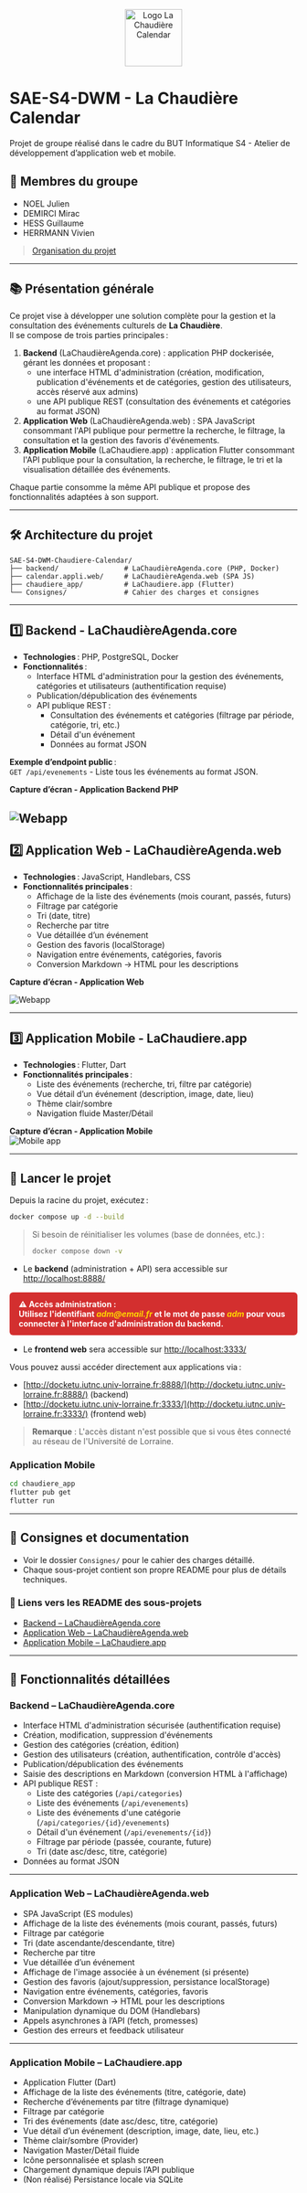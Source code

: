 <p align="center">
  <img src="./images/logo.png" alt="Logo La Chaudière Calendar" width="100"/>
</p>

# SAE-S4-DWM - La Chaudière Calendar

Projet de groupe réalisé dans le cadre du BUT Informatique S4 - Atelier de développement d’application web et mobile.

## 👥 Membres du groupe

- NOEL Julien
- DEMIRCI Mirac
- HESS Guillaume
- HERRMANN Vivien

> [Organisation du projet](https://github.com/users/juliennoel22/projects/4)

---

## 📚 Présentation générale

Ce projet vise à développer une solution complète pour la gestion et la consultation des événements culturels de **La Chaudière**.  
Il se compose de trois parties principales :

1. **Backend** (LaChaudièreAgenda.core) : application PHP dockerisée, gérant les données et proposant :
   - une interface HTML d'administration (création, modification, publication d'événements et de catégories, gestion des utilisateurs, accès réservé aux admins)
   - une API publique REST (consultation des événements et catégories au format JSON)
2. **Application Web** (LaChaudièreAgenda.web) : SPA JavaScript consommant l'API publique pour permettre la recherche, le filtrage, la consultation et la gestion des favoris d'événements.
3. **Application Mobile** (LaChaudiere.app) : application Flutter consommant l'API publique pour la consultation, la recherche, le filtrage, le tri et la visualisation détaillée des événements.

Chaque partie consomme la même API publique et propose des fonctionnalités adaptées à son support.

---

## 🛠️ Architecture du projet

```
SAE-S4-DWM-Chaudiere-Calendar/
├── backend/                # LaChaudièreAgenda.core (PHP, Docker)
├── calendar.appli.web/     # LaChaudièreAgenda.web (SPA JS)
├── chaudiere_app/          # LaChaudiere.app (Flutter)
└── Consignes/              # Cahier des charges et consignes
```

---

## 1️⃣ Backend - LaChaudièreAgenda.core

- **Technologies** : PHP, PostgreSQL, Docker
- **Fonctionnalités** :
  - Interface HTML d'administration pour la gestion des événements, catégories et utilisateurs (authentification requise)
  - Publication/dépublication des événements
  - API publique REST :
    - Consultation des événements et catégories (filtrage par période, catégorie, tri, etc.)
    - Détail d'un événement
    - Données au format JSON

**Exemple d’endpoint public** :  
`GET /api/evenements` - Liste tous les événements au format JSON.

**Capture d’écran - Application Backend PHP** 
 
![Webapp](https://github.com/user-attachments/assets/ef742770-b92d-4b9f-bcb0-b7a277211f3f)
---

## 2️⃣ Application Web - LaChaudièreAgenda.web

- **Technologies** : JavaScript, Handlebars, CSS
- **Fonctionnalités principales** :
  - Affichage de la liste des événements (mois courant, passés, futurs)
  - Filtrage par catégorie
  - Tri (date, titre)
  - Recherche par titre
  - Vue détaillée d’un événement
  - Gestion des favoris (localStorage)
  - Navigation entre événements, catégories, favoris
  - Conversion Markdown → HTML pour les descriptions

**Capture d’écran - Application Web**
  
![Webapp](./images/front-js-screen.png)

---

## 3️⃣ Application Mobile - LaChaudiere.app

- **Technologies** : Flutter, Dart
- **Fonctionnalités principales** :
  - Liste des événements (recherche, tri, filtre par catégorie)
  - Vue détail d’un événement (description, image, date, lieu)
  - Thème clair/sombre
  - Navigation fluide Master/Détail

**Capture d’écran - Application Mobile**  
![Mobile app](https://github.com/user-attachments/assets/ef742770-b92d-4b9f-bcb0-b7a277211f3f)

---

## 🚀 Lancer le projet

Depuis la racine du projet, exécutez :

```bash
docker compose up -d --build
```

> Si besoin de réinitialiser les volumes (base de données, etc.) :
>
> ```bash
> docker compose down -v
> ```

- Le **backend** (administration + API) sera accessible sur [http://localhost:8888/](http://localhost:8888/)

<div style="background-color: #d32f2f; color: white; padding: 12px 16px; border-radius: 6px; font-weight: bold; margin: 16px 0;">
⚠️ Accès administration :<br>
Utilisez l'identifiant <span style="color: #ffd600; font-style: italic;">adm@email.fr</span> et le mot de passe <span style="color: #ffd600; font-style: italic;">adm</span> pour vous connecter à l'interface d'administration du backend.
</div>

- Le **frontend web** sera accessible sur [http://localhost:3333/](http://localhost:3333/)

Vous pouvez aussi accéder directement aux applications via :
- [http://docketu.iutnc.univ-lorraine.fr:8888/](http://docketu.iutnc.univ-lorraine.fr:8888/) (backend)
- [http://docketu.iutnc.univ-lorraine.fr:3333/](http://docketu.iutnc.univ-lorraine.fr:3333/) (frontend web)

> **Remarque** : L'accès distant n'est possible que si vous êtes connecté au réseau de l'Université de Lorraine.

### Application Mobile

```bash
cd chaudiere_app
flutter pub get
flutter run
```

---

## 📄 Consignes et documentation

- Voir le dossier `Consignes/` pour le cahier des charges détaillé.
- Chaque sous-projet contient son propre README pour plus de détails techniques.
### 📄 Liens vers les README des sous-projets

- [Backend – LaChaudièreAgenda.core](./calendar.appli/README.md)
- [Application Web – LaChaudièreAgenda.web](./calendar.appli.web/README.md)
- [Application Mobile – LaChaudiere.app](./chaudiere_app/README.md)
---

## 📝 Fonctionnalités détaillées

### Backend – LaChaudièreAgenda.core

- Interface HTML d'administration sécurisée (authentification requise)
- Création, modification, suppression d'événements
- Gestion des catégories (création, édition)
- Gestion des utilisateurs (création, authentification, contrôle d'accès)
- Publication/dépublication des événements
- Saisie des descriptions en Markdown (conversion HTML à l'affichage)
- API publique REST :
  - Liste des catégories (`/api/categories`)
  - Liste des événements (`/api/evenements`)
  - Liste des événements d'une catégorie (`/api/categories/{id}/evenements`)
  - Détail d'un événement (`/api/evenements/{id}`)
  - Filtrage par période (passée, courante, future)
  - Tri (date asc/desc, titre, catégorie)
- Données au format JSON

---

### Application Web – LaChaudièreAgenda.web

- SPA JavaScript (ES modules)
- Affichage de la liste des événements (mois courant, passés, futurs)
- Filtrage par catégorie
- Tri (date ascendante/descendante, titre)
- Recherche par titre
- Vue détaillée d’un événement
- Affichage de l'image associée à un événement (si présente)
- Gestion des favoris (ajout/suppression, persistance localStorage)
- Navigation entre événements, catégories, favoris
- Conversion Markdown → HTML pour les descriptions
- Manipulation dynamique du DOM (Handlebars)
- Appels asynchrones à l’API (fetch, promesses)
- Gestion des erreurs et feedback utilisateur

---

### Application Mobile – LaChaudiere.app

- Application Flutter (Dart)
- Affichage de la liste des événements (titre, catégorie, date)
- Recherche d’événements par titre (filtrage dynamique)
- Filtrage par catégorie
- Tri des événements (date asc/desc, titre, catégorie)
- Vue détail d’un événement (description, image, date, lieu, etc.)
- Thème clair/sombre (Provider)
- Navigation Master/Détail fluide
- Icône personnalisée et splash screen
- Chargement dynamique depuis l’API publique
- (Non réalisé) Persistance locale via SQLite
